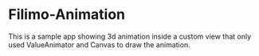 # Filimo-Animation
This is a sample app showing 3d animation inside a custom view that only used ValueAnimator and Canvas to draw the animation.
